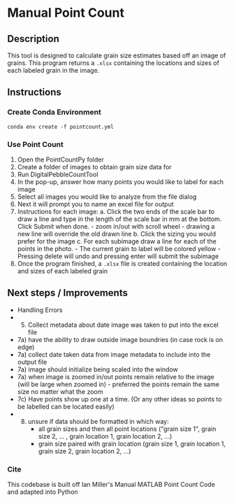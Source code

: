 # Manual Point Count

## Description
This tool is designed to calculate grain size estimates based off an image of grains. This program returns a `.xlsx` containing the locations and sizes of each labeled grain in the image.

## Instructions

### Create Conda Environment
`conda env create -f pointcount.yml`

### Use Point Count 
1. Open the PointCountPy folder
2. Create a folder of images to obtain grain size data for
3. Run DigitalPebbleCountTool
4. In the pop-up, answer how many points you would like to label for each image
5. Select all images you would like to analyze from the file dialog
6. Next it will prompt you to name an excel file for output
7. Instructions for each image:
    a. Click the two ends of the scale bar to draw a line and type in the length 
       of the scale bar in mm at the bottom. Click Submit when done.
            - zoom in/out with scroll wheel
            - drawing a new line will override the old drawn line
    b. Click the sizing you would prefer for the image
    c. For each subimage draw a line for each of the points in the photo. 
        - The current grain to label will be colored yellow
        - Pressing delete will undo and pressing enter will submit the subimage
8. Once the program finished, a `.xlsx` file is created containing the location and sizes of each labeled grain

## Next steps / Improvements
- Handling Errors 
- 5) Collect metadata about date image was taken to put into the excel file
- 7a) have the ability to draw outside image boundries (in case rock is on edge)
- 7a) collect date taken data from image metadata to include into the output file 
- 7a) image should initialize being scaled into the window
- 7a) when image is zoomed in/out points remain relative to the image (will be large when zoomed in)
            - preferred the points remain the same size no matter what the zoom
- 7c) Have points show up one at a time. (Or any other ideas so points to be labelled can be located easily)
- 8) unsure if data should be formatted in which way:
     - all grain sizes and then all point locations 
     ("grain size 1", grain size 2, ... , grain location 1, grain location 2, ...)
     - grain size paired with grain location
     (grain size 1, grain location 1, grain size 2, grain location 2, ...)

### Cite
This codebase is built off Ian Miller's Manual MATLAB Point Count Code and adapted into Python
